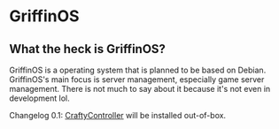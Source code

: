# **GriffinOS**
## What the heck is GriffinOS?
GriffinOS is a operating system that is planned to be based on Debian.
GriffinOS's main focus is server management, especially game server management. There is not much to say about it because it's not even in development lol.

Changelog 0.1: [CraftyController](https://craftycontrol.com) will be installed out-of-box. 
